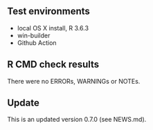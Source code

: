 ## Test environments
* local OS X install, R 3.6.3
* win-builder 
* Github Action

## R CMD check results
There were no ERRORs, WARNINGs or NOTEs. 

## Update

This is an updated version 0.7.0 (see NEWS.md). 
